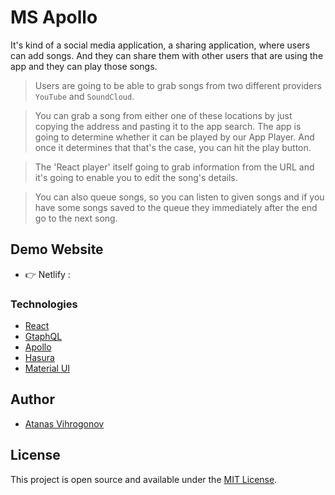 # MS Apollo

It's kind of a social media application, a sharing application, where users can add songs. And they can share them with other users that are using the app and they can play those songs. 

> Users are going to be able to grab songs from two different providers `YouTube` and `SoundCloud`. 

> You can grab a song from either one of these locations by just copying the address and pasting it to the app search. The app is going to determine whether it can be played by our App Player. And once it determines that that's the case, you can hit the play button. 

> The 'React player' itself going to grab information from the URL and it's going to enable you to edit the song's details. 

> You can also queue songs, so you can listen to given songs and if you have some songs saved to the queue they immediately after the end go to the next song.

## Demo Website
- 👉 Netlify : []()

### Technologies
- [React](https://reactjs.org/)
- [GtaphQL](https://graphql.org/)
- [Apollo](https://graphql.org/)
- [Hasura](https://graphql.org/)
- [Material UI](https://graphql.org/)

## Author
- [Atanas Vihrogonov](https://avihrogonov.co.uk)

## License
This project is open source and available under the [MIT License](LICENSE).






